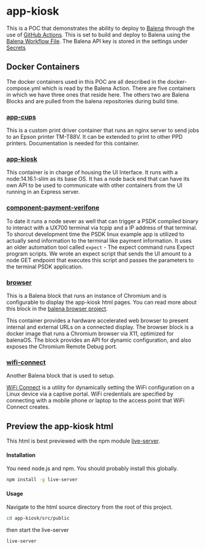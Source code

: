 # app-kiosk

This is a POC that demonstrates the ability to deploy to [Balena](https://www.balena.io/) through the use of [GitHub Actions](https://github.com/OakLabsInc/app-kiosk/actions). This is set to build and deploy to Balena using the [Balena Workflow File](https://github.com/OakLabsInc/app-kiosk/blob/main/.github/workflows/balena.yml). The Balena API key is stored in the settings under [Secrets](https://github.com/OakLabsInc/app-kiosk/settings/secrets/actions)

## Docker Containers

The docker containers used in this POC are all described in the docker-compose.yml which is read by the Balena Action. There are five containers in which we have three ones that reside here. The others two are Balena Blocks and are pulled from the balena repositories during build time.

### [app-cups](https://github.com/OakLabsInc/app-kiosk/tree/main/app-cups)

This is a custom print driver container that runs an nginx server to send jobs to an Epson printer TM-T88V. It can be extended to print to other PPD printers. Documentation is needed for this container.

### [app-kiosk](https://github.com/OakLabsInc/app-kiosk/tree/main/app-kiosk)

This container is in charge of housing the UI Interface. It runs with a node:14.16.1-slim as its base OS. It has a node back end that can have its own API to be used to communicate with other containers from the UI running in an Express server.

### [component-payment-verifone](https://github.com/OakLabsInc/app-kiosk/tree/main/component-payment-verifone)

To date it runs a node sever as well that can trigger a PSDK compiled binary to interact with a UX700 terminal via tcpip and a IP address of that terminal. To shorcut development time the PSDK linux example app is utilized to actually send information to the terminal like payment information. It uses an older automation tool called `expect` - The expect command runs Expect program scripts. We wrote an expect script that sends the UI amount to a node GET endpoint that executes this script and passes the parameters to the terminal PSDK application.

### [browser](https://github.com/balena-labs-projects/browser)

This is a Balena block that runs an instance of Chromium and is configurable to display the app-kiosk html pages. You can read more about this block in the [balena browser project](https://github.com/balena-labs-projects/browser).

This container provides a hardware accelerated web browser to present internal and external URLs on a connected display. The browser block is a docker image that runs a Chromium browser via X11, optimized for balenaOS. The block provides an API for dynamic configuration, and also exposes the Chromium Remote Debug port.

### [wifi-connect](https://github.com/balena-os/wifi-connect)

Another Balena block that is used to setup.

[WiFi Connect](https://github.com/balena-os/wifi-connect) is a utility for dynamically setting the WiFi configuration on a Linux device via a captive portal. WiFi credentials are specified by connecting with a mobile phone or laptop to the access point that WiFi Connect creates.

## Preview the app-kiosk html

This html is best previewed with the npm module [live-server](https://www.npmjs.com/package/live-server).

#### Installation

You need node.js and npm. You should probably install this globally.

``` bash
npm install -g live-server
```

#### Usage

Navigate to the html source directory from the root of this project.

``` bash
cd app-kiosk/src/public
```

then start the live-server

```bash
live-server
```


